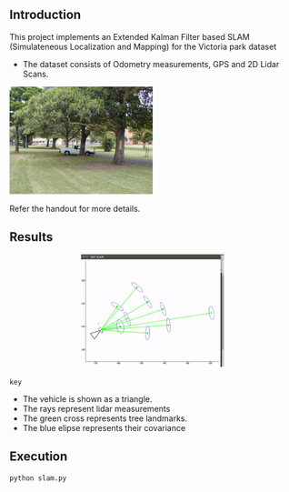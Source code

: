 ## Introduction
This project implements an Extended Kalman Filter based SLAM (Simulateneous Localization and Mapping) for the Victoria park dataset

* The dataset consists of Odometry measurements, GPS and 2D Lidar Scans.
<p align="left">
 <img src="./assets/truck.jpg" width="50%">
</p>

Refer the handout for more details.

## Results

<p align="center">
 <img src="./assets/slam.gif" width="50%">
</p>

`key`
* The vehicle is shown as a triangle.
* The rays represent lidar measurements
* The green cross represents tree landmarks.
* The blue elipse represents their covariance

## Execution
```
python slam.py
```


